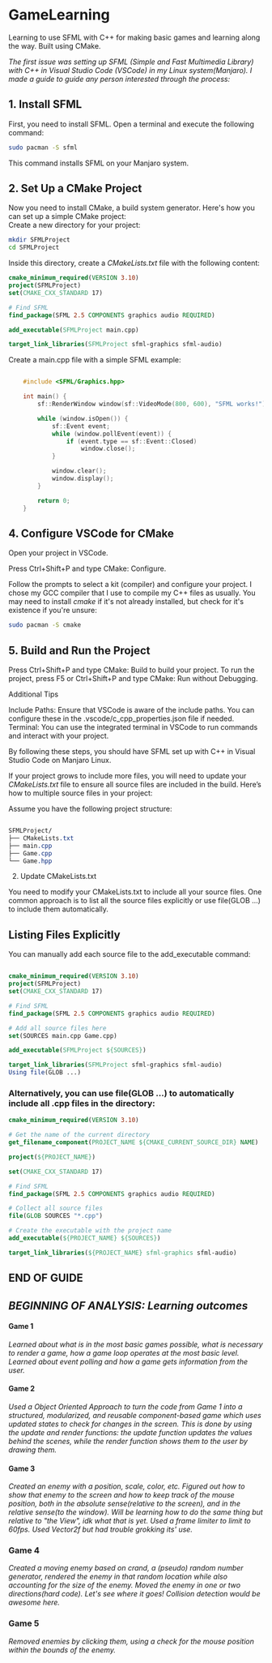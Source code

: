 # GameLearning

Learning to use SFML with C++ for making basic games and learning along the way. Built using CMake.

_The first issue was setting up SFML (Simple and Fast Multimedia Library) with C++ in Visual Studio Code (VSCode) in my Linux system(Manjaro).
I made a guide to guide any person interested through the process:_

## 1. Install SFML

First, you need to install SFML. Open a terminal and execute the following command:

```sh
sudo pacman -S sfml
```

This command installs SFML on your Manjaro system.

## 2. Set Up a CMake Project

Now you need to install CMake, a build system generator. Here's how you can set up a simple CMake project:<br/>
Create a new directory for your project:

```sh
mkdir SFMLProject
cd SFMLProject
```

Inside this directory, create a _CMakeLists.txt_ file with the following content:

```cmake
cmake_minimum_required(VERSION 3.10)
project(SFMLProject)
set(CMAKE_CXX_STANDARD 17)

# Find SFML
find_package(SFML 2.5 COMPONENTS graphics audio REQUIRED)

add_executable(SFMLProject main.cpp)

target_link_libraries(SFMLProject sfml-graphics sfml-audio)
```

Create a main.cpp file with a simple SFML example:

```cpp

    #include <SFML/Graphics.hpp>

    int main() {
        sf::RenderWindow window(sf::VideoMode(800, 600), "SFML works!");

        while (window.isOpen()) {
            sf::Event event;
            while (window.pollEvent(event)) {
                if (event.type == sf::Event::Closed)
                    window.close();
            }

            window.clear();
            window.display();
        }

        return 0;
    }
```

## 4. Configure VSCode for CMake

Open your project in VSCode.

Press Ctrl+Shift+P and type CMake: Configure.

Follow the prompts to select a kit (compiler) and configure your project. I chose my GCC compiler that I use to compile my C++ files as usually. You may need to install _cmake_ if it's not already installed, but check for it's existence if you're unsure:

```sh
sudo pacman -S cmake
```

## 5. Build and Run the Project

Press Ctrl+Shift+P and type CMake: Build to build your project.
To run the project, press F5 or Ctrl+Shift+P and type CMake: Run without Debugging.

Additional Tips

Include Paths: Ensure that VSCode is aware of the include paths. You can configure these in the .vscode/c_cpp_properties.json file if needed.
Terminal: You can use the integrated terminal in VSCode to run commands and interact with your project.

By following these steps, you should have SFML set up with C++ in Visual Studio Code on Manjaro Linux.

If your project grows to include more files, you will need to update your _CMakeLists.txt_ file to ensure all source files are included in the build. Here’s how to multiple source files in your project:

Assume you have the following project structure:

```css

SFMLProject/
├── CMakeLists.txt
├── main.cpp
├── Game.cpp
└── Game.hpp
```

2. Update CMakeLists.txt

You need to modify your CMakeLists.txt to include all your source files. One common approach is to list all the source files explicitly or use file(GLOB ...) to include them automatically.

## Listing Files Explicitly

You can manually add each source file to the add_executable command:

```cmake

cmake_minimum_required(VERSION 3.10)
project(SFMLProject)
set(CMAKE_CXX_STANDARD 17)

# Find SFML
find_package(SFML 2.5 COMPONENTS graphics audio REQUIRED)

# Add all source files here
set(SOURCES main.cpp Game.cpp)

add_executable(SFMLProject ${SOURCES})

target_link_libraries(SFMLProject sfml-graphics sfml-audio)
Using file(GLOB ...)
```

### Alternatively, you can use file(GLOB ...) to automatically include all .cpp files in the directory:

```cmake
cmake_minimum_required(VERSION 3.10)

# Get the name of the current directory
get_filename_component(PROJECT_NAME ${CMAKE_CURRENT_SOURCE_DIR} NAME)

project(${PROJECT_NAME})

set(CMAKE_CXX_STANDARD 17)

# Find SFML
find_package(SFML 2.5 COMPONENTS graphics audio REQUIRED)

# Collect all source files
file(GLOB SOURCES "*.cpp")

# Create the executable with the project name
add_executable(${PROJECT_NAME} ${SOURCES})

target_link_libraries(${PROJECT_NAME} sfml-graphics sfml-audio)
```

## END OF GUIDE
## *BEGINNING OF ANALYSIS: Learning outcomes*

#### Game 1

*Learned about what is in the most basic games possible, what is necessary to render a game, how a game loop operates at the most basic level. Learned about event polling and how a game gets information from the user.*

#### Game 2

*Used a Object Oriented Approach to turn the code from Game 1 into a structured, modularized, and reusable component-based game which uses updated states to check for changes in the screen. This is done by using the update and render functions: the update function updates the values behind the scenes, while the render function shows them to the user by drawing them.*

#### Game 3

*Created an enemy with a position, scale, color, etc. Figured out how to show that enemy to the screen and how to keep track of the mouse position, both in the absolute sense(relative to the screen), and in the relative sense(to the window). Will be learning how to do the same thing but relative to "the View", idk what that is yet. Used a frame limiter to limit to 60fps. Used Vector2f but had trouble grokking its' use.*

### Game 4
*Created a moving enemy based on crand, a (pseudo) random number generator, rendered the enemy in that random location while also accounting for the size of the enemy. Moved the enemy in one or two directions(hard code). Let's see where it goes! Collision detection would be awesome here.*

### Game 5 
*Removed enemies by clicking them, using a check for the mouse position within the bounds of the enemy.*
